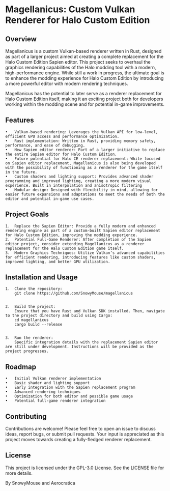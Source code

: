 # Magellanicus: Custom Vulkan Renderer for Halo Custom Edition

## Overview

Magellanicus is a custom Vulkan-based renderer written in Rust, designed as part of a larger project aimed at creating a complete replacement for the Halo Custom Edition Sapien editor. This project seeks to overhaul the graphics rendering capabilities of the Halo modding tool with a modern, high-performance engine. While still a work in progress, the ultimate goal is to enhance the modding experience for Halo Custom Edition by introducing a more powerful editor with modern rendering techniques.

Magellanicus has the potential to later serve as a renderer replacement for Halo Custom Edition itself, making it an exciting project both for developers working within the modding scene and for potential in-game improvements.

## Features

	•	Vulkan-based rendering: Leverages the Vulkan API for low-level, efficient GPU access and performance optimization.
	•	Rust implementation: Written in Rust, providing memory safety, performance, and ease of debugging.
	•	New Sapien editor renderer: Part of a larger initiative to replace the entire Sapien editor for Halo Custom Edition.
	•	Future potential for Halo CE renderer replacement: While focused on Sapien editor replacement, Magellanicus is also being developed with the possibility of functioning as a renderer for the game itself in the future.
	•	Custom shaders and lighting support: Provides advanced shader programming and improved lighting, creating a more modern visual experience. Built in interpolation and anisotropic filtering
	•	Modular design: Designed with flexibility in mind, allowing for easier future expansions and adaptations to meet the needs of both the editor and potential in-game use cases.

## Project Goals

	1.	Replace the Sapien Editor: Provide a fully modern and enhanced rendering engine as part of a custom-built Sapien editor replacement for Halo Custom Edition, improving the modding experience.
	2.	Potential Full-Game Renderer: After completion of the Sapien editor project, consider extending Magellanicus as a renderer replacement for the Halo Custom Edition game itself.
	3.	Modern Graphics Techniques: Utilize Vulkan’s advanced capabilities for efficient rendering, introducing features like custom shaders, improved lighting, and better GPU utilization.

## Installation and Usage

	1.	Clone the repository: 
 		git clone https://github.com/SnowyMouse/magellanicus


	2.	Build the project: 
 		Ensure that you have Rust and Vulkan SDK installed. Then, navigate to the project directory and build using Cargo:
		cd magellanicus
		cargo build --release


	3.	Run the renderer:
		Specific integration details with the replacement Sapien editor are still under development. Instructions will be provided as the project progresses.

## Roadmap

	•	Initial Vulkan renderer implementation
	•	Basic shader and lighting support
	•	Early integration with the Sapien replacement program
	•	Advanced rendering techniques
	•	Optimization for both editor and possible game usage
	•	Potential full-game renderer integration

## Contributing

Contributions are welcome! Please feel free to open an issue to discuss ideas, report bugs, or submit pull requests. Your input is appreciated as this project moves towards creating a fully-fledged renderer replacement.

## License

This project is licensed under the GPL-3.0 License. See the LICENSE file for more details.

By SnowyMouse and Aerocratica
